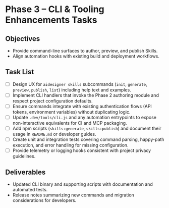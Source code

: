 # Phase 3 – CLI & Tooling Enhancements Tasks

## Objectives

- Provide command-line surfaces to author, preview, and publish Skills.
- Align automation hooks with existing build and deployment workflows.

## Task List

- [ ] Design UX for `aidesigner skills` subcommands (`init`, `generate`, `preview`, `publish`, `list`) including help text and examples.
- [ ] Implement CLI handlers that invoke the Phase 2 authoring module and respect project configuration defaults.
- [ ] Ensure commands integrate with existing authentication flows (API tokens, environment variables) without duplicating logic.
- [ ] Update `.dev/tools/cli.js` and any automation entrypoints to expose non-interactive equivalents for CI and MCP packaging.
- [ ] Add npm scripts (`skills:generate`, `skills:publish`) and document their usage in `README.md` or developer guides.
- [ ] Create unit and integration tests covering command parsing, happy-path execution, and error handling for missing configuration.
- [ ] Provide telemetry or logging hooks consistent with project privacy guidelines.

## Deliverables

- Updated CLI binary and supporting scripts with documentation and automated tests.
- Release notes summarizing new commands and migration considerations for developers.
